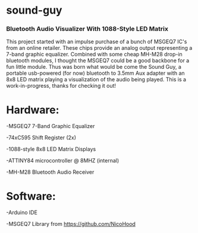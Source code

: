 # sound-guy
### Bluetooth Audio Visualizer With 1088-Style LED Matrix

This project started with an impulse purchase of a bunch of MSGEQ7 IC's from an online retailer. These chips provide an analog output representing a 7-band graphic equalizer. Combined with some cheap MH-M28 drop-in bluetooth modules, I thought the MSGEQ7 could be a good backbone for a fun little module. Thus was born what would be come the Sound Guy, a portable usb-powered (for now) bluetooth to 3.5mm Aux adapter with an 8x8 LED matrix playing a visualization of the audio being played. This is a work-in-progress, thanks for checking it out! 


# Hardware: 

-MSGEQ7 7-Band Graphic Equalizer

-74xC595 Shift Register (2x)

-1088-style 8x8 LED Matrix Displays 

-ATTINY84 microcontroller @ 8MHZ (internal)

-MH-M28 Bluetooth Audio Receiver

# Software: 

-Arduino IDE 

-MSGEQ7 Library from https://github.com/NicoHood
